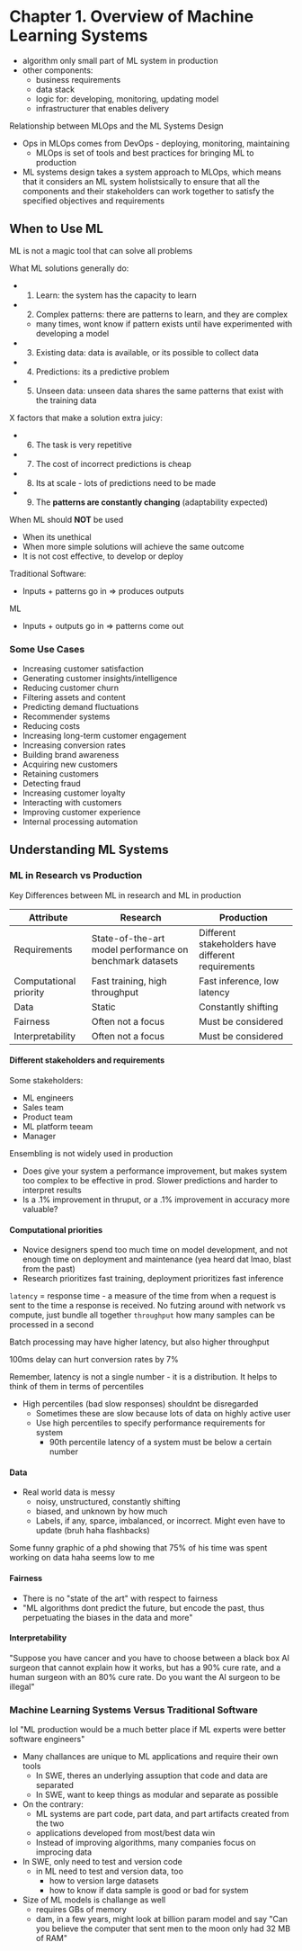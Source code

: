 # Chapter 1. Overview of Machine Learning Systems

- algorithm only small part of ML system in production
- other components:
  - business requirements
  - data stack
  - logic for: developing, monitoring, updating model
  - infrastructurer that enables delivery

Relationship between MLOps and the ML Systems Design

- Ops in MLOps comes from DevOps - deploying, monitoring, maintaining
  - MLOps is set of tools and best practices for bringing ML to production
- ML systems design takes a system approach to MLOps, which means that it considers an ML system holistsically to ensure that all the components and their stakeholders can work together to satisfy the specified objectives and requirements

## When to Use ML

ML is not a magic tool that can solve all problems

What ML solutions generally do:

- 1. Learn: the system has the capacity to learn
- 2. Complex patterns: there are patterns to learn, and they are complex
  - many times, wont know if pattern exists until have experimented with developing a model
- 3. Existing data: data is available, or its possible to collect data
- 4. Predictions: its a predictive problem
- 5. Unseen data: unseen data shares the same patterns that exist with the training data

X factors that make a solution extra juicy:

- 6. The task is very repetitive
- 7. The cost of incorrect predictions is cheap
- 8. Its at scale - lots of predictions need to be made
- 9. The **patterns are constantly changing** (adaptability expected)

When ML should **NOT** be used

- When its unethical
- When more simple solutions will achieve the same outcome
- It is not cost effective, to develop or deploy

Traditional Software:

- Inputs + patterns go in => produces outputs

ML

- Inputs + outputs go in => patterns come out

### Some Use Cases

- Increasing customer satisfaction
- Generating customer insights/intelligence
- Reducing customer churn
- Filtering assets and content
- Predicting demand fluctuations
- Recommender systems
- Reducing costs
- Increasing long-term customer engagement
- Increasing conversion rates
- Building brand awareness
- Acquiring new customers
- Retaining customers
- Detecting fraud
- Increasing customer loyalty
- Interacting with customers
- Improving customer experience
- Internal processing automation

## Understanding ML Systems

### ML in Research vs Production

Key Differences between ML in research and ML in production

| Attribute | Research | Production |
| - | - | - |
| Requirements | State-of-the-art model performance on benchmark datasets | Different stakeholders have different requirements |
| Computational priority | Fast training, high throughput | Fast inference, low latency |
| Data | Static | Constantly shifting |
| Fairness | Often not a focus | Must be considered |
| Interpretability | Often not a focus | Must be considered |

#### Different stakeholders and requirements

Some stakeholders:

- ML engineers
- Sales team
- Product team
- ML platform teeam
- Manager

Ensembling is not widely used in production

- Does give your system a performance improvement, but makes system too complex to be effective in prod. Slower predictions and harder to interpret results
- Is a .1% improvement in thruput, or a .1% improvement in accuracy more valuable?

#### Computational priorities

- Novice designers spend too much time on model development, and not enough time on deployment and maintenance (yea heard dat lmao, blast from the past)
- Research prioritizes fast training, deployment prioritizes fast inference

`latency` = response time - a measure of the time from when a request is sent to the time a response is received. No futzing around with network vs compute, just bundle all together
`throughput` how many samples can be processed in a second

Batch processing may have higher latency, but also higher throughput

100ms delay can hurt conversion rates by 7%

Remember, latency is not a single number - it is a distribution. It helps to think of them in terms of percentiles

- High percentiles (bad slow responses) shouldnt be disregarded
  - Sometimes these are slow because lots of data on highly active user
  - Use high percentiles to specify performance requirements for system
    - 90th percentile latency of a system must be below a certain number

#### Data

- Real world data is messy
  - noisy, unstructured, constantly shifting
  - biased, and unknown by how much
  - Labels, if any, sparce, imbalanced, or incorrect. Might even have to update (bruh haha flashbacks)

Some funny graphic of a phd showing that 75% of his time was spent working on data haha seems low to me

#### Fairness

- There is no "state of the art" with respect to fairness
- "ML algorithms dont predict the future, but encode the past, thus perpetuating the biases in the data and more"

#### Interpretability

"Suppose you have cancer and you have to choose between a black box AI surgeon that cannot explain how it works, but has a 90% cure rate, and a human surgeon with an 80% cure rate. Do you want the AI surgeon to be illegal"

### Machine Learning Systems Versus Traditional Software

lol "ML production would be a much better place if ML experts were better software engineers"

- Many challances are unique to ML applications and require their own tools
  - In SWE, theres an underlying assuption that code and data are separated
  - In SWE, want to keep things as modular and separate as possible
- On the contrary:
  - ML systems are part code, part data, and part artifacts created from the two
  - applications developed from most/best data win
  - Instead of improving algorithms, many companies focus on improcing data
- In SWE, only need to test and version code
  - in ML need to test and version data, too
    - how to version large datasets
    - how to know if data sample is good or bad for system
- Size of ML models is challange as well
  - requires GBs of memory
  - dam, in a few years, might look at billion param model and say "Can you believe the computer that sent men to the moon only had 32 MB of RAM"

